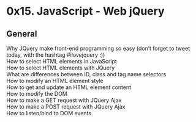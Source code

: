 # 0x15. JavaScript - Web jQuery
## General
Why JQuery make front-end programming so easy (don’t forget to tweet today, with the hashtag #ilovejquery :))  
How to select HTML elements in JavaScript  
How to select HTML elements with JQuery  
What are differences between ID, class and tag name selectors  
How to modify an HTML element style  
How to get and update an HTML element content  
How to modify the DOM  
How to make a GET request with JQuery Ajax  
How to make a POST request with JQuery Ajax  
How to listen/bind to DOM events  
